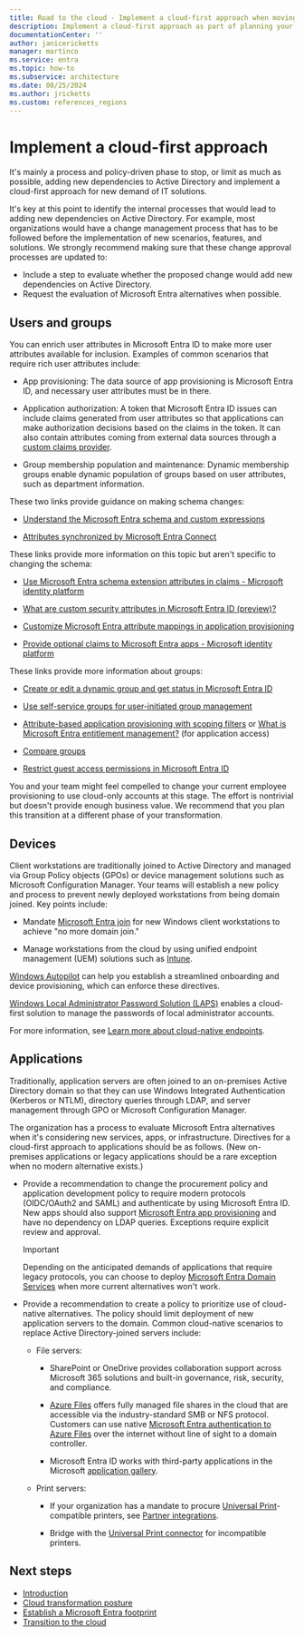 ```yaml
---
title: Road to the cloud - Implement a cloud-first approach when moving identity and access management from Active Directory to Microsoft Entra ID
description: Implement a cloud-first approach as part of planning your migration of IAM from Active Directory to Microsoft Entra ID.
documentationCenter: ''
author: janicericketts
manager: martinco
ms.service: entra
ms.topic: how-to
ms.subservice: architecture
ms.date: 08/25/2024
ms.author: jricketts
ms.custom: references_regions
---
```

# Implement a cloud-first approach

It's mainly a process and policy-driven phase to stop, or limit as much as possible, adding new dependencies to Active Directory and implement a cloud-first approach for new demand of IT solutions.

It's key at this point to identify the internal processes that would lead to adding new dependencies on Active Directory. For example, most organizations would have a change management process that has to be followed before the implementation of new scenarios, features, and solutions. We strongly recommend making sure that these change approval processes are updated to:

- Include a step to evaluate whether the proposed change would add new dependencies on Active Directory.
- Request the evaluation of Microsoft Entra alternatives when possible.

## Users and groups

You can enrich user attributes in Microsoft Entra ID to make more user attributes available for inclusion. Examples of common scenarios that require rich user attributes include:

* App provisioning: The data source of app provisioning is Microsoft Entra ID, and necessary user attributes must be in there.

* Application authorization: A token that Microsoft Entra ID issues can include claims generated from user attributes so that applications can make authorization decisions based on the claims in the token. It can also contain attributes coming from external data sources through a [custom claims provider](~/identity-platform/custom-claims-provider-overview.md).

* Group membership population and maintenance: Dynamic membership groups enable dynamic population of groups based on user attributes, such as department information.

These two links provide guidance on making schema changes:

* [Understand the Microsoft Entra schema and custom expressions](~/identity/hybrid/cloud-sync/concept-attributes.md)

* [Attributes synchronized by Microsoft Entra Connect](~/identity/hybrid/connect/reference-connect-sync-attributes-synchronized.md)

These links provide more information on this topic but aren't specific to changing the schema:

* [Use Microsoft Entra schema extension attributes in claims - Microsoft identity platform](~/identity-platform/schema-extensions.md)

* [What are custom security attributes in Microsoft Entra ID (preview)?](~/fundamentals/custom-security-attributes-overview.md)

* [Customize Microsoft Entra attribute mappings in application provisioning](~/identity/app-provisioning/customize-application-attributes.md)

* [Provide optional claims to Microsoft Entra apps - Microsoft identity platform](~/identity-platform/optional-claims.md)

These links provide more information about groups:

* [Create or edit a dynamic group and get status in Microsoft Entra ID](~/identity/users/groups-create-rule.md)

* [Use self-service groups for user-initiated group management](~/identity/users/groups-self-service-management.md)

* [Attribute-based application provisioning with scoping filters](~/identity/app-provisioning/define-conditional-rules-for-provisioning-user-accounts.md) or [What is Microsoft Entra entitlement management?](~/id-governance/entitlement-management-overview.md) (for application access)

* [Compare groups](/microsoft-365/admin/create-groups/compare-groups)

* [Restrict guest access permissions in Microsoft Entra ID](~/identity/users/users-restrict-guest-permissions.md)

You and your team might feel compelled to change your current employee provisioning to use cloud-only accounts at this stage. The effort is nontrivial but doesn't provide enough business value. We recommend that you plan this transition at a different phase of your transformation.

## Devices

Client workstations are traditionally joined to Active Directory and managed via Group Policy objects (GPOs) or device management solutions such as Microsoft Configuration Manager. Your teams will establish a new policy and process to prevent newly deployed workstations from being domain joined. Key points include:

* Mandate [Microsoft Entra join](~/identity/devices/concept-directory-join.md) for new Windows client workstations to achieve "no more domain join."

* Manage workstations from the cloud by using unified endpoint management (UEM) solutions such as [Intune](/mem/intune/fundamentals/what-is-intune).

[Windows Autopilot](/autopilot/windows-autopilot) can help you establish a streamlined onboarding and device provisioning, which can enforce these directives.

[Windows Local Administrator Password Solution (LAPS)](~/identity/devices/howto-manage-local-admin-passwords.md) enables a cloud-first solution to manage the passwords of local administrator accounts.

For more information, see [Learn more about cloud-native endpoints](/mem/solutions/cloud-native-endpoints/cloud-native-endpoints-overview).

## Applications

Traditionally, application servers are often joined to an on-premises Active Directory domain so that they can use Windows Integrated Authentication (Kerberos or NTLM), directory queries through LDAP, and server management through GPO or Microsoft Configuration Manager.

The organization has a process to evaluate Microsoft Entra alternatives when it's considering new services, apps, or infrastructure. Directives for a cloud-first approach to applications should be as follows. (New on-premises applications or legacy applications should be a rare exception when no modern alternative exists.)

* Provide a recommendation to change the procurement policy and application development policy to require modern protocols (OIDC/OAuth2 and SAML) and authenticate by using Microsoft Entra ID. New apps should also support [Microsoft Entra app provisioning](~/identity/app-provisioning/what-is-hr-driven-provisioning.md) and have no dependency on LDAP queries. Exceptions require explicit review and approval.

  > [!IMPORTANT]
  > Depending on the anticipated demands of applications that require legacy protocols, you can choose to deploy [Microsoft Entra Domain Services](/entra/identity/domain-services/overview) when more current alternatives won't work.

* Provide a recommendation to create a policy to prioritize use of cloud-native alternatives. The policy should limit deployment of new application servers to the domain. Common cloud-native scenarios to replace Active Directory-joined servers include:

   * File servers:

     * SharePoint or OneDrive provides collaboration support across Microsoft 365 solutions and built-in governance, risk, security, and compliance.

     * [Azure Files](/azure/storage/files/storage-files-introduction) offers fully managed file shares in the cloud that are accessible via the industry-standard SMB or NFS protocol. Customers can use native [Microsoft Entra authentication to Azure Files](/azure/virtual-desktop/create-profile-container-azure-ad) over the internet without line of sight to a domain controller.

     * Microsoft Entra ID works with third-party applications in the Microsoft [application gallery](/microsoft-365/enterprise/integrated-apps-and-azure-ads).

   * Print servers:

     * If your organization has a mandate to procure [Universal Print](/universal-print/)-compatible printers, see [Partner integrations](/universal-print/fundamentals/universal-print-partner-integrations).

     * Bridge with the [Universal Print connector](/universal-print/fundamentals/universal-print-connector-overview) for incompatible printers.

## Next steps

* [Introduction](road-to-the-cloud-introduction.md)
* [Cloud transformation posture](road-to-the-cloud-posture.md)
* [Establish a Microsoft Entra footprint](road-to-the-cloud-establish.md)
* [Transition to the cloud](road-to-the-cloud-migrate.md)
